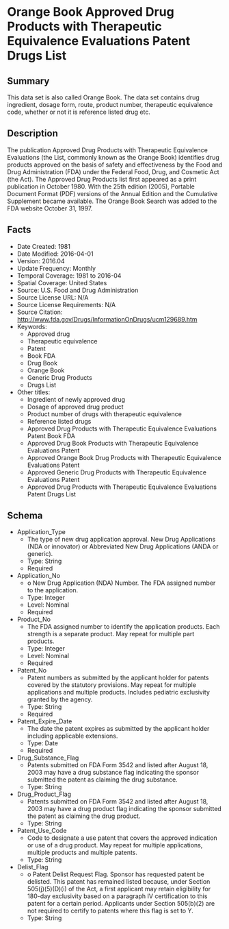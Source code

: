 # Orange Book Approved Drug Products with Therapeutic Equivalence Evaluations Patent Drugs List

## Summary
This data set is also called Orange Book. The data set contains drug ingredient, dosage form, route, product number, therapeutic equivalence code, whether or not it is reference listed drug etc.

## Description
The publication Approved Drug Products with Therapeutic Equivalence Evaluations (the List, commonly known as the Orange Book) identifies drug products approved on the basis of safety and effectiveness by the Food and Drug Administration (FDA) under the Federal Food, Drug, and Cosmetic Act (the Act). 
The Approved Drug Products list first appeared as a print publication in October 1980. With the 25th edition (2005), Portable Document Format (PDF) versions of the Annual Edition and the Cumulative Supplement became available.
The Orange Book Search was added to the FDA website October 31, 1997.

## Facts
- Date Created: 1981
- Date Modified: 2016-04-01
- Version: 2016.04
- Update Frequency: Monthly
- Temporal Coverage: 1981 to 2016-04
- Spatial Coverage: United States
- Source: U.S. Food and Drug Administration
- Source License URL: N/A
- Source License Requirements: N/A
- Source Citation: http://www.fda.gov/Drugs/InformationOnDrugs/ucm129689.htm
- Keywords:
  - Approved drug
  - Therapeutic equivalence
  - Patent
  - Book FDA
  - Drug Book
  - Orange Book
  - Generic Drug Products
  - Drugs List
- Other titles:
  - Ingredient of newly approved drug
  - Dosage of approved drug product
  - Product number of drugs with therapeutic equivalence
  - Reference listed drugs
  - Approved Drug Products with Therapeutic Equivalence Evaluations Patent Book FDA
  - Approved Drug Book Products with Therapeutic Equivalence Evaluations Patent
  - Approved Orange Book Drug Products with Therapeutic Equivalence Evaluations Patent
  - Approved Generic Drug Products with Therapeutic Equivalence Evaluations Patent
  - Approved Drug Products with Therapeutic Equivalence Evaluations Patent Drugs List
  
## Schema
- Application_Type
  - The type of new drug application approval. New Drug Applications (NDA or innovator) or Abbreviated New Drug Applications (ANDA or generic).
  - Type: String
  - Required
- Application_No
  - o	New Drug Application (NDA) Number. The FDA assigned number to the application.
  - Type: Integer
  - Level: Nominal
  - Required
- Product_No
  - The FDA assigned number to identify the application products. Each strength is a separate product.  May repeat for multiple part products.
  - Type: Integer
  - Level: Nominal
  - Required
- Patent_No
  - Patent numbers as submitted by the applicant holder for patents covered by the statutory provisions.  May repeat for multiple applications and multiple products. Includes pediatric exclusivity granted by the agency.
  - Type: String
  - Required
- Patent_Expire_Date
  - The date the patent expires as submitted by the applicant holder including applicable extensions.
  - Type: Date
  - Required
- Drug_Substance_Flag
  - Patents submitted on FDA Form 3542 and listed after August 18, 2003 may have a drug substance flag indicating the sponsor submitted the patent as claiming the drug substance.
  - Type: String
- Drug_Product_Flag
  - Patents submitted on FDA Form 3542 and listed after August 18, 2003 may have a drug product flag indicating the sponsor submitted the patent as claiming the drug product.
  - Type: String
- Patent_Use_Code
  - Code to designate a use patent that covers the approved indication or use of a drug product.  May repeat for multiple applications, multiple products and multiple patents.
  - Type: String
- Delist_Flag
  - o	Patent Delist Request Flag. Sponsor has requested patent be delisted.  This patent has remained listed because, under Section 505(j)(5)(D)(i) of the Act, a first applicant may retain eligibility for 180-day exclusivity based on a paragraph IV certification to this patent for a certain period.  Applicants under Section 505(b)(2) are not required to certify to patents where this flag is set to Y.
  - Type: String
